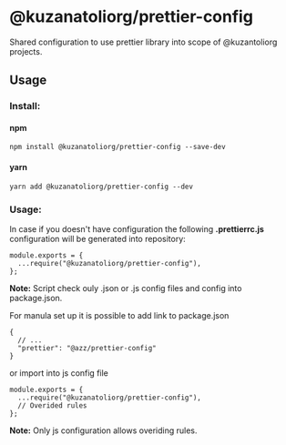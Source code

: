# @kuzanatoliorg/prettier-config

Shared configuration to use prettier library into scope of @kuzantoliorg projects.

## Usage

### Install:

#### npm

```
npm install @kuzanatoliorg/prettier-config --save-dev
```

#### yarn

```
yarn add @kuzanatoliorg/prettier-config --dev
```

### Usage:

In case if you doesn't have configuration the following **.prettierrc.js** configuration will be generated into repository:

    module.exports = {
      ...require("@kuzanatoliorg/prettier-config"),
    };

**Note:** Script check ouly .json or .js config files and config into package.json.

For manula set up it is possible to add link to package.json

    {
      // ...
      "prettier": "@azz/prettier-config"
    }

or import into js config file

    module.exports = {
      ...require("@kuzanatoliorg/prettier-config"),
      // Overided rules
    };

**Note:** Only js configuration allows overiding rules.
